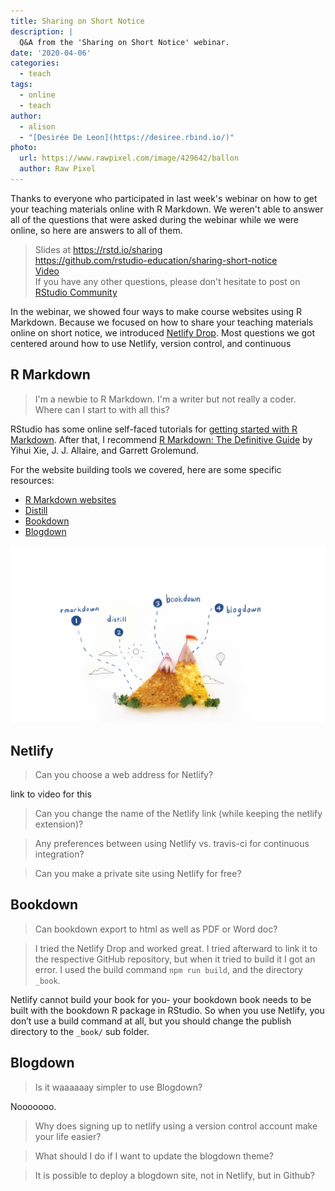 ```yaml
---
title: Sharing on Short Notice
description: |
  Q&A from the 'Sharing on Short Notice' webinar.
date: '2020-04-06'
categories:
  - teach
tags:
  - online
  - teach
author: 
  - alison
  - "[Desirée De Leon](https://desiree.rbind.io/)"
photo:
  url: https://www.rawpixel.com/image/429642/ballon
  author: Raw Pixel
---
```


Thanks to everyone who participated in last week's webinar on how to get your teaching materials online with R Markdown. We weren't able to answer all of the questions that were asked during the webinar while we were online, so here are answers to all of them. 

> <i class="far fa-images"></i> Slides at <https://rstd.io/sharing><br> 
> <i class="fab fa-github"></i> <https://github.com/rstudio-education/sharing-short-notice><br>
> <i class="fas fa-play-circle"></i> [Video](https://resources.rstudio.com/webinars/sharing-on-short-notice-how-to-get-your-materials-online-with-r-markdown)<br>
> <i class="fas fa-question-circle"></i> If you have any other questions, please don't hesitate to post on [RStudio Community](https://community.rstudio.com/t/sharing-on-short-notice-how-to-get-your-materials-online-with-r-markdown-webinar-follow-up/59131)

In the webinar, we showed four ways to make course websites using R Markdown. Because we focused on how to share your teaching materials online on short notice, we introduced [Netlify Drop](https://app.netlify.com/drop). Most questions we got centered around how to use Netlify, version control, and continuous 

## R Markdown

> I'm a newbie to R Markdown. I'm a writer but not really a coder. Where can I start to with all this?

RStudio has some online self-faced tutorials for [getting started with R Markdown](https://rmarkdown.rstudio.com/lesson-1.html). After that, I recommend [R Markdown: The Definitive Guide](https://bookdown.org/yihui/rmarkdown/) by Yihui Xie, J. J. Allaire, and Garrett Grolemund.

For the website building tools we covered, here are some specific resources:

+ [R Markdown websites](https://bookdown.org/yihui/rmarkdown/rmarkdown-site.html)
+ [Distill](https://rstudio.github.io/distill/)
+ [Bookdown](https://bookdown.org/yihui/bookdown/)
+ [Blogdown](https://bookdown.org/yihui/blogdown/)



![](mtsalsa.jpg)

## Netlify

> Can you choose a web address for Netlify?

link to video for this

> Can you change the name of the Netlify link (while keeping the netlify extension)?

> Any preferences between using Netlify vs. travis-ci for continuous integration?

> Can you make a private site using Netlify for free?

## Bookdown

> Can bookdown export to html as well as PDF or Word doc?

> I tried the Netlify Drop and worked great. I tried afterward to link it to the respective GitHub repository, but when it tried to build it I got an error. I used the build command `npm run build`, and the directory `_book`.

Netlify cannot build your book for you- your bookdown book needs to be built with the bookdown R package in RStudio. So when you use Netlify, you don’t use a build command at all, but you should change the publish directory to the `_book/` sub folder.

## Blogdown

> Is it waaaaaay simpler to use Blogdown? 

Nooooooo. 

> Why does signing up to netlify using a version control account make your life easier?


> What should I do if I want to update the blogdown theme? 

> It is possible to deploy a blogdown site, not in Netlify, but in Github?
